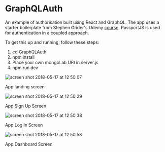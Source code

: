 # GraphQLAuth

An example of authorisation built using React and GraphQL. The app uses a starter boilerplate from Stephen Grider's Udemy [course](https://github.com/StephenGrider/auth-graphql-starter). PassportJS is used for authentication in a coupled approach.

To get this up and running, follow these steps:

1) cd GraphQLAuth
2) npm install
3) Place your own mongoLab URI in server.js
4) npm run dev


![screen shot 2018-05-17 at 12 50 07](https://user-images.githubusercontent.com/25869284/40175784-31c3fe06-59d1-11e8-95d4-ee5e6923dda9.png)

App landing screen


![screen shot 2018-05-17 at 12 50 29](https://user-images.githubusercontent.com/25869284/40175798-3c99f13c-59d1-11e8-97b3-b586d068c0a6.png)

App Sign Up Screen


![screen shot 2018-05-17 at 12 50 38](https://user-images.githubusercontent.com/25869284/40175806-456492a4-59d1-11e8-9c60-b74c997b2d29.png)

App Log In Screen


![screen shot 2018-05-17 at 12 50 58](https://user-images.githubusercontent.com/25869284/40175817-4cf1193e-59d1-11e8-8456-e59875e3a35d.png)

App Dashboard Screen